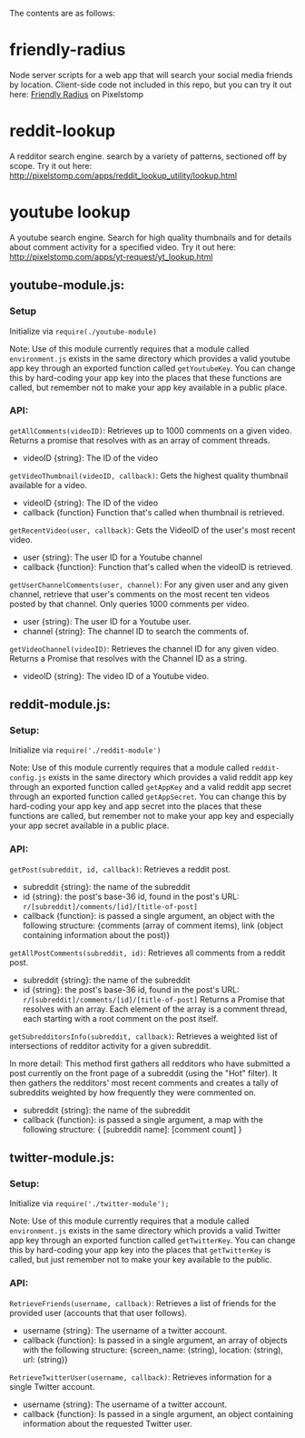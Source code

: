 The contents are as follows:

# friendly-radius
Node server scripts for a web app that will search your social media friends by location. Client-side code not included in this repo, but you can try it out here: [Friendly Radius](http://www.pixelstomp.com/app/friendly-radius.html) on Pixelstomp

# reddit-lookup
A redditor search engine. search by a variety of patterns, sectioned off by scope. Try it out here: http://pixelstomp.com/apps/reddit_lookup_utility/lookup.html

# youtube lookup
A youtube search engine. Search for high quality thumbnails and for details about comment activity for a specified video. Try it out here: http://pixelstomp.com/apps/yt-request/yt_lookup.html

## youtube-module.js:

### Setup

Initialize via `require(./youtube-module)`

Note: Use of this module currently requires that a module called `environment.js` exists in the same directory which provides a valid youtube app key through an exported function called `getYoutubeKey`. You can change this by hard-coding your app key into the places that these functions are called, but remember not to make your app key available in a public place.

### API:

`getAllComments(videoID)`: Retrieves up to 1000 comments on a given video. Returns a promise that resolves with as an array of comment threads.
* videoID {string}: The ID of the video

`getVideoThumbnail(videoID, callback)`: Gets the highest quality thumbnail available for a video.
* videoID {string}: The ID of the video
* callback {function} Function that's called when thumbnail is retrieved.

`getRecentVideo(user, callback)`: Gets the VideoID of the user's most recent video.
* user {string}: The user ID for a Youtube channel
* callback {function}: Function that's called when the videoID is retrieved.

`getUserChannelComments(user, channel)`: For any given user and any given channel, retrieve that user's comments on the most recent ten videos posted by that channel. Only queries 1000 comments per video.
* user {string}: The user ID for a Youtube user.
* channel {string}: The channel ID to search the comments of.

`getVideoChannel(videoID)`: Retrieves the channel ID for any given video. Returns a Promise that resolves with the Channel ID as a string.
* videoID {string}: The video ID of a Youtube video.

## reddit-module.js:

### Setup:

Initialize via `require('./reddit-module')`

Note: Use of this module currently requires that a module called `reddit-config.js` exists in the same directory which provides a valid reddit app key through an exported function called `getAppKey` and a valid reddit app secret through an exported function called `getAppSecret`. You can change this by hard-coding your app key and app secret into the places that these functions are called, but remember not to make your app key and especially your app secret available in a public place.

### API:

`getPost(subreddit, id, callback)`: Retrieves a reddit post.
* subreddit {string}: the name of the subreddit
* id {string}: the post's base-36 id, found in the post's URL: `r/[subreddit]/comments/[id]/[title-of-post]`
* callback {function}: is passed a single argument, an object with the following structure: {comments (array of comment items), link (object containing information about the post)}

`getAllPostComments(subreddit, id)`: Retrieves all comments from a reddit post.
* subreddit {string}: the name of the subreddit
* id {string}: the post's base-36 id, found in the post's URL: `r/[subreddit]/comments/[id]/[title-of-post]`
Returns a Promise that resolves with an array. Each element of the array is a comment thread, each starting with a root comment on the post itself.

`getSubredditorsInfo(subreddit, callback)`: Retrieves a weighted list of intersections of redditor activity for a given subreddit.

In more detail: This method first gathers all redditors who have submitted a post currently on the front page of a subreddit (using the "Hot" filter). It then gathers the redditors' most recent comments and creates a tally of subreddits weighted by how frequently they were commented on.
* subreddit {string}: the name of the subreddit
* callback {function}: is passed a single argument, a map with the following structure: { \[subreddit name\]: \[comment count\] }

## twitter-module.js:

### Setup:

Initialize via `require('./twitter-module');`

Note: Use of this module currently requires that a module called `environment.js` exists in the same directory which provids a valid Twitter app key through an exported function called `getTwitterKey`. You can change this by hard-coding your app key into the places that `getTwitterKey` is called, but just remember not to make your key available to the public.

### API:

`RetrieveFriends(username, callback)`: Retrieves a list of friends for the provided user (accounts that that user follows).
* username {string}: The username of a twitter account.
* callback {function}: Is passed in a single argument, an array of objects with the following structure: {screen_name: (string), location: (string), url: (string)}

`RetrieveTwitterUser(username, callback)`: Retrieves information for a single Twitter account.
* username {string}: The username of a twitter account.
* callback {function}: Is passed in a single argument, an object containing information about the requested Twitter user.

